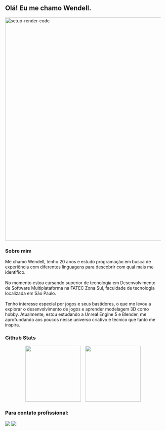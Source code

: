 ## Olá! Eu me chamo Wendell.
<div>
  <img width="1360" height="720" alt="setup-render-code" 
 src="https://github.com/user-attachments/assets/b939f0c7-11de-4cfc-8647-c2ac07baeae0"/>
</div>

### Sobre mim
<p>
   Me chamo Wendell, tenho 20 anos e estudo programação em busca de experiência com diferentes linguagens para descobrir com qual mais me identifico. <br><br>
   No momento estou cursando superior de tecnologia em Desenvolvimento de Software Multiplataforma na FATEC Zona Sul, faculdade de tecnologia localizada em São Paulo. <br><br>
  Tenho interesse especial por jogos e seus bastidores, o que me levou a explorar o desenvolvimento de jogos e aprender modelagem 3D como hobby. Atualmente, estou estudando a Unreal Engine 5 e Blender, me aprofundando aos poucos nesse universo criativo e técnico que tanto me inspira.
</p>

 ### Github Stats
 <div align="center">
  <img height="180em" hspace="5" src="https://github-readme-stats.vercel.app/api?username=WendellSantoslyn&show_icons=true&theme=onedark&include_all_commits=true&count_private=true"/>
  <img height="180em" hspace="5" src="https://github-readme-stats.vercel.app/api/top-langs/?username=WendellSantoslyn&layout=compact&langs_count=6&theme=onedark"/>
 </div>
 
 ### Para contato profissional:
 <div>
   <a href="https://www.linkedin.com/in/wendellsantoslyn" target="_blank"><img src="https://img.shields.io/badge/-LinkedIn-%230077B5?style=for-the-badge&logo=linkedin&logoColor=white" target="_blank"></a>
   <a href = "mailto:wendellsantoslyn@gmail.com"><img src="https://img.shields.io/badge/-Gmail-%23333?style=for-the-badge&logo=gmail&logoColor=white" target="_blank"></a>
 </div>
